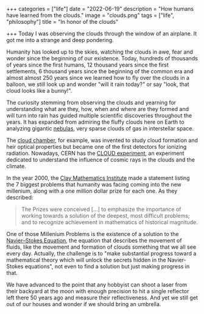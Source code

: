 +++
categories = ["life"]
date = "2022-06-19"
description = "How humans have learned from the clouds."
image = "clouds.png"
tags = ["life", "philosophy"]
title = "In honor of the clouds"

+++
Today I was observing the clouds through the window of an airplane. It got me into a strange and deep pondering.

Humanity has looked up to the skies, watching the clouds in awe, fear and wonder since the beginning of our existence. Today, hundreds of thousands of years since the first humans, 12 thousand years since the first settlements, 6 thousand years since the beginning of the common era and almost almost 250 years since we learned how to fly over the clouds in a balloon, we still look up and wonder "will it rain today?" or say "look, that cloud looks like a bunny!".

The curiosity stemming from observing the clouds and yearning for understanding what are they, how, when and where are they formed and will turn into rain has guided multiple scientific discoveries throughout the years. It has expanded from admiring the fluffy clouds here on Earth to analyzing gigantic [nebulas](https://en.wikipedia.org/wiki/Nebula "Nebulas - Wikipedia"), very sparse clouds of gas in interstellar space.

The [cloud chamber](https://en.wikipedia.org/wiki/Cloud_chamber "Cloud chamber"), for example, was invented to study cloud formation and heir optical properties but became one of the first detectors for ionizing radiation. Nowadays, CERN has the [CLOUD experiment](https://cloud.web.cern.ch/), an experiment dedicated to understand the influence of cosmic rays in the clouds and the climate.

In the year 2000, the [Clay Mathematics Institute](https://www.claymath.org/purpose-and-goals) made a statement listing the 7 biggest problems that humanity was facing coming into the new millenium, along with a one million dollar prize for each one. As they described:

> The Prizes were conceived \[...\] to emphasize the importance of working towards a solution of the deepest, most difficult problems; and to recognize achievement in mathematics of historical magnitude.

One of those Millenium Problems is the existence of a solution to the [Navier–Stokes Equation](https://www.claymath.org/millennium-problems/navier%E2%80%93stokes-equation), the equation that describes the movement of fluids, like the movement and formation of clouds something that we all see every day. Actually, the challenge is to "make substantial progress toward a mathematical theory which will unlock the secrets hidden in the Navier-Stokes equations", not even to find a solution but just making progress in that.

We have advanced to the point that any hobbyist can shoot a laser from their backyard at the moon with enough precision to hit a single reflector left there 50 years ago and measure their reflectiveness. And yet we still get out of our houses and wonder if we should bring an umbrella.